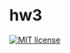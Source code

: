 # hw3

[![MIT license](https://img.shields.io/badge/license-MIT-blue.svg)](https://github.com/Mizzza54/fp-homework/blob/master/hw3/LICENSE)
